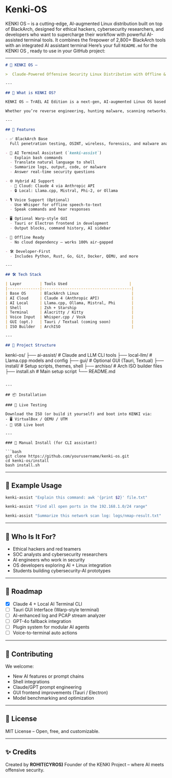 # Kenki-OS
KENKI OS – is a cutting-edge, AI-augmented Linux distribution built on top of BlackArch, designed for ethical hackers, cybersecurity researchers, and developers who want to supercharge their workflow with powerful AI-assisted terminal tools. It combines the firepower of 2,800+ BlackArch tools with an integrated AI assistant terminal 
Here’s your full `README.md` for the KENKI OS , ready to use in your GitHub project:

---

```markdown
# 🔐 KENKI OS –

>  Claude-Powered Offensive Security Linux Distribution with Offline & Cloud AI Assistants.

---

## 🧠 What is KENKI OS?

KENKI OS – TrAEL AI Edition is a next-gen, AI-augmented Linux OS based on BlackArch, designed for cybersecurity professionals, ethical hackers, and AI researchers. It fuses the raw power of over 2,800+ hacking tools from BlackArch with a smart, Claude 4-powered terminal assistant called `kenki-assist`.

Whether you’re reverse engineering, hunting malware, scanning networks, or automating recon, KENKI gives you both intelligence and infrastructure—in one place.

---

## 🚀 Features

- ✅ BlackArch Base 
  Full penetration testing, OSINT, wireless, forensics, and malware analysis tools pre-installed.

- 🧠 AI Terminal Assistant (`kenki-assist`)
  - Explain bash commands
  - Translate natural language to shell
  - Summarize logs, output, code, or malware
  - Answer real-time security questions

- 🌐 Hybrid AI Support
  - 🔗 Cloud: Claude 4 via Anthropic API
  - 🔒 Local: Llama.cpp, Mistral, Phi-2, or Ollama

- 🎙️ Voice Support (Optional)
  - Use Whisper for offline speech-to-text
  - Speak commands and hear responses

- 🖥️ Optional Warp-style GUI
  - Tauri or Electron frontend in development
  - Output blocks, command history, AI sidebar

- 🧰 Offline Ready
  - No cloud dependency — works 100% air-gapped

- 🛠️ Developer-First
  - Includes Python, Rust, Go, Git, Docker, QEMU, and more

---

## 🛠️ Tech Stack

| Layer        | Tools Used                           |
|--------------|---------------------------------------|
| Base OS      | BlackArch Linux                       |
| AI Cloud     | Claude 4 (Anthropic API)              |
| AI Local     | Llama.cpp, Ollama, Mistral, Phi       |
| Shell        | Zsh + Starship                        |
| Terminal     | Alacritty / Kitty                     |
| Voice Input  | Whisper.cpp / Vosk                    |
| GUI (opt.)   | Tauri / Textual (coming soon)         |
| ISO Builder  | ArchISO                               |

---

## 📁 Project Structure

```

kenki-os/
├── ai-assist/           # Claude and LLM CLI tools
├── local-llm/           # Llama.cpp models and config
├── gui/                 # Optional GUI (Tauri, Textual)
├── install/             # Setup scripts, themes, shell
├── archiso/             # Arch ISO builder files
├── install.sh           # Main setup script
└── README.md

````

---

## 📦 Installation

### 🧪 Live Testing

Download the ISO (or build it yourself) and boot into KENKI via:
- 🖥️ VirtualBox / QEMU / UTM
- 🧳 USB Live boot

---

### 🧰 Manual Install (for CLI assistant)

```bash
git clone https://github.com/yourusername/kenki-os.git
cd kenki-os/install
bash install.sh
````

---

## 💬 Example Usage

```bash
kenki-assist "Explain this command: awk '{print $2}' file.txt"
```

```bash
kenki-assist "Find all open ports in the 192.168.1.0/24 range"
```

```bash
kenki-assist "Summarize this network scan log: logs/nmap-result.txt"
```

---

## 👥 Who Is It For?

* Ethical hackers and red teamers
* SOC analysts and cybersecurity researchers
* AI engineers who work in security
* OS developers exploring AI + Linux integration
* Students building cybersecurity-AI prototypes

---

## 🧩 Roadmap

* [x] Claude 4 + Local AI Terminal CLI
* [ ] Tauri GUI Interface (Warp-style terminal)
* [ ] AI-enhanced log and PCAP stream analyzer
* [ ] GPT-4o fallback integration
* [ ] Plugin system for modular AI agents
* [ ] Voice-to-terminal auto actions

---

## 🤝 Contributing

We welcome:

* New AI features or prompt chains
* Shell integrations
* Claude/GPT prompt engineering
* GUI frontend improvements (Tauri / Electron)
* Model benchmarking and optimization

---

## 📄 License

MIT License – Open, free, and customizable.

---

## ✨ Credits

Created by **ROHIT(CYROS)**
Founder of the KENKI Project – where AI meets offensive security.


